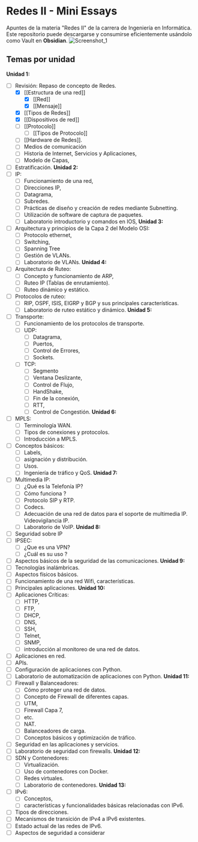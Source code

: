 # Redes II - Mini Essays
Apuntes de la materia "Redes II" de la carrera de Ingeniería en Informática. Este repositorio puede descargarse y consumirse eficientemente usándolo como Vault en **Obsidian**.
![Screenshot_1](https://github.com/user-attachments/assets/c089bec2-378b-4e6c-9a33-ee6d77f6fe0e)
## Temas por unidad

**Unidad 1:**
- [ ] Revisión: Repaso de concepto de Redes.
	- [x] [[Estructura de una red]]
		- [x] [[Red]]
		- [x] [[Mensaje]]
	- [x] [[Tipos de Redes]]
	- [x] [[Dispositivos de red]]
	- [ ] [[Protocolo]]
		- [ ] [[Tipos de Protocolo]]
	- [ ] [[Hardware de Redes]].
	- [ ] Medios de comunicación
	- [ ] Historia de Internet, Servicios y Aplicaciones,
	- [ ] Modelo de Capas,
- [ ] Estratificación.
**Unidad 2:**
- [ ] IP:
	- [ ] Funcionamiento de una red,
	- [ ] Direcciones IP,
	- [ ] Datagrama,
	- [ ] Subredes.
	- [ ] Prácticas de diseño y creación de redes mediante Subnetting. 
	- [ ] Utilización de software de captura de paquetes.
	- [ ] Laboratorio introductorio y comandos en IOS, 
**Unidad 3:**
- [ ] Arquitectura y principios de la Capa 2 del Modelo OSI:
	- [ ] Protocolo ethernet,
	- [ ] Switching,
	- [ ] Spanning Tree
	- [ ] Gestión de VLANs.
	- [ ] Laboratorio de VLANs.
**Unidad 4:**
- [ ] Arquitectura de Ruteo:
	- [ ] Concepto y funcionamiento de ARP,
	- [ ] Ruteo IP (Tablas de enrutamiento).
	- [ ] Ruteo dinámico y estático.
- [ ] Protocolos de ruteo:
	- [ ] RIP, OSPF, ISIS, EIGRP y BGP y sus principales características.
	- [ ] Laboratorio de ruteo estático y dinámico.
**Unidad 5:**
- [ ] Transporte:
	- [ ] Funcionamiento de los protocolos de transporte.
	- [ ] UDP:
		- [ ] Datagrama,
		- [ ] Puertos,
		- [ ] Control de Errores,
		- [ ] Sockets.
	- [ ] TCP:
		- [ ] Segmento
		- [ ] Ventana Deslizante,
		- [ ] Control de Flujo,
		- [ ] HandShake,
		- [ ] Fin de la conexión,
		- [ ] RTT,
		- [ ] Control de Congestión.
**Unidad 6:**
- [ ] MPLS:
	- [ ] Terminología WAN.
	- [ ] Tipos de conexiones y protocolos.
	- [ ] Introducción a MPLS.
- [ ] Conceptos básicos:
	- [ ] Labels,
	- [ ] asignación y distribución.
	- [ ] Usos.
	- [ ] Ingeniería de tráfico y QoS.
**Unidad 7:**
- [ ] Multimedia IP:
	- [ ] ¿Qué es la Telefonía IP?
	- [ ] Cómo funciona ?
	- [ ] Protocolo SIP y RTP.
	- [ ] Codecs.
	- [ ] Adecuación de una red de datos para el soporte de multimedia IP. Videovigilancia IP.
	- [ ] Laboratorio de VoIP.
**Unidad 8:**
- [ ] Seguridad sobre IP
- [ ] IPSEC:
	- [ ] ¿Que es una VPN?
	- [ ] ¿Cuál es su uso ?
- [ ] Aspectos básicos de la seguridad de las comunicaciones.
**Unidad 9:**
- [ ] Tecnologías inalámbricas.
- [ ] Aspectos físicos básicos.
- [ ] Funcionamiento de una red Wifi, características.
- [ ] Principales aplicaciones.
**Unidad 10:**
- [ ] Aplicaciones Críticas:
	- [ ] HTTP,
	- [ ] FTP,
	- [ ] DHCP,
	- [ ] DNS,
	- [ ] SSH,
	- [ ] Telnet,
	- [ ] SNMP,
	- [ ] introducción al monitoreo de una red de datos.
- [ ] Aplicaciones en red.
- [ ] APIs.
- [ ] Configuración de aplicaciones con Python.
- [ ] Laboratorio de automatización de aplicaciones con Python.
**Unidad 11:**
- [ ] Firewall y Balanceadores:
	- [ ] Cómo proteger una red de datos.
	- [ ] Concepto de Firewall de diferentes capas.
	- [ ] UTM,
	- [ ] Firewall Capa 7,
	- [ ] etc.
	- [ ] NAT.
	- [ ] Balanceadores de carga.
	- [ ] Conceptos básicos y optimización de tráfico.
- [ ] Seguridad en las aplicaciones y servicios.
- [ ] Laboratorio de seguridad con firewalls.
**Unidad 12:**
- [ ] SDN y Contenedores:
	- [ ] Virtualización.
	- [ ] Uso de contenedores con Docker.
	- [ ] Redes virtuales.
	- [ ] Laboratorio de contenedores.
**Unidad 13:**
- [ ] IPv6:
	- [ ] Conceptos,
	- [ ] características y funcionalidades básicas relacionadas con IPv6.
- [ ] Tipos de direcciones.
- [ ] Mecanismos de transición de IPv4 a IPv6 existentes.
- [ ] Estado actual de las redes de IPv6.
- [ ] Aspectos de seguridad a considerar
